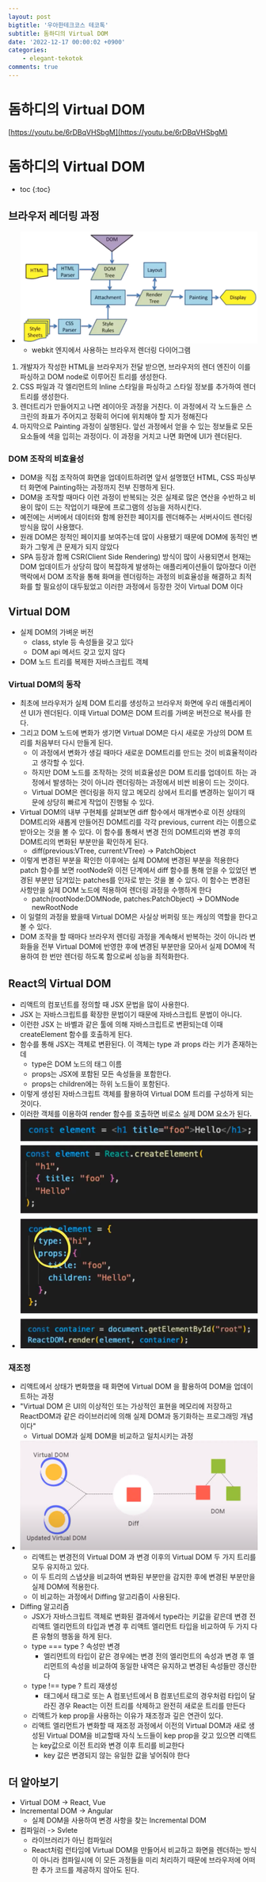 ```yaml
---
layout: post
bigtitle: '우아한테크코스 테코톡'
subtitle: 돔하디의 Virtual DOM
date: '2022-12-17 00:00:02 +0900'
categories:
    - elegant-tekotok
comments: true
---
```


# 돔하디의 Virtual DOM
[https://youtu.be/6rDBqVHSbgM](https://youtu.be/6rDBqVHSbgM)

# 돔하디의 Virtual DOM
* toc
{:toc}

## 브라우저 레더링 과정
+ ![img.png](../../../assets/img/elegant-tekotok/DOMHARDY-Virtual-DOM.png)
  + webkit 엔지에서 사용하는 브라우저 렌더링 다이어그램
  
1. 개발자가 작성한 HTML을 브라우저가 전달 받으면, 브라우저의 렌더 엔진이 이를 파싱하고 DOM node로 이루어진 트리를 생성한다. 
2. CSS 파일과 각 엘리먼트의 Inline 스타일을 파싱하고 스타일 정보를 추가하여 렌더트리를 생성한다. 
3. 렌더트리가 만들어지고 나면 레이아웃 과정을 거친다. 이 과정에서 각 노드들은 스크린의 좌표가 주어지고 정확히 어디에 위치해야 할 지가 정해진다 
4. 마지막으로 Painting 과정이 실행된다. 앞선 과정에서 얻을 수 있는 정보들로 모든 요소들에 색을 입히는 과정이다. 이 과정을 거치고 나면 화면에 UI가 렌더된다.

### DOM 조작의 비효율성
+ DOM을 직접 조작하여 화면을 업데이트하려면 앞서 설명했던 HTML, CSS 파싱부터 화면에 Painting하는 과정까지 전부 진행하게 된다. 
+ DOM을 조작할 때마다 이런 과정이 반복되는 것은 실제로 많은 연산을 수반하고 비용이 많이 드는 작업이기 때문에 프로그램의 성능을 저하시킨다. 
+ 예전에는 서버에서 데이터와 함께 완전한 페이지를 렌더해주는 서버사이드 렌더링 방식을 많이 사용했다. 
+ 원래 DOM은 정적인 페이지를 보여주는데 많이 사용됐기 때문에 DOM에 동적인 변화가 그렇게 큰 문제가 되지 않았다 
+ SPA 등장과 함께 CSR(Client Side Rendering) 방식이 많이 사용되면서 현재는 DOM 업데이트가 상당히 많이 복잡하게 발생하는 애플리케이션들이 많아졌다 이런 맥락에서 DOM 조작을 통해 화며을 렌더링하는 과정의 비효율성을 해결하고 
최적화를 할 필요성이 대두됬었고 이러한 과정에서 등장한 것이 Virtual DOM 이다 

## Virtual DOM
+ 실제 DOM의 가벼운 버전
  + class, style 등 속성들을 갖고 있다
  + DOM api 메서드 갖고 있지 않다
+ DOM 노드 트리를 복제한 자바스크립트 객체 

### Virtual DOM의 동작
+ 최초에 브라우저가 실제 DOM 트리를 생성하고 브라우저 화면에 우리 애플리케이션 UI가 렌더된다. 이때 Virtual DOM은 DOM 트리를 가벼운 버전으로 복사를 한다.
+ 그리고 DOM 노드에 변화가 생기면 Virtual DOM은 다시 새로운 가상의 DOM 트리를 처음부터 다시 만들게 된다. 
  + 이 과정에서 변화가 생길 때마다 새로운 DOM트리를 만드는 것이 비효율적이라고 생각할 수 있다. 
  + 하지만 DOM 노드를 조작하는 것의 비효율성은 DOM 트리를 업데이트 하는 과정에서 발생하는 것이 아니라 렌더링하는 과정에서 비싼 비용이 드는 것이다. 
  + Virtual DOM은 렌더링을 하지 않고 메모리 상에서 트리를 변경하는 일이기 때문에 상당히 빠르게 작업이 진행될 수 있다. 
+ Virtual DOM의 내부 구현체를 살펴보면 diff 함수에서 매개변수로 이전 상태의 DOM트리와 새롭게 만들어진 DOM트리를 각각 previous, current 라는 이름으로 받아오는 것을 볼 수 있다. 
이 함수를 통해서 변경 전의 DOM트리와 변경 후의 DOM트리의 변화된 부분만을 확인하게 된다.
  + diff(previous:VTree, current:VTree) -> PatchObject 
+ 이렇게 변경된 부분을 확인한 이후에는 실제 DOM에 변경된 부분을 적용한다 patch 함수를 보면 rootNode와 이전 단계에서 diff 함수를 통해 얻을 수 있었던 변경된 부분만 담겨있는 patches를 인자로 받는 것을 볼 수 있다. 
이 함수는 변경된 사항만을 실제 DOM 노드에 적용하여 렌더링 과정을 수행하게 한다
  + patch(rootNode:DOMNode, patches:PatchObject) -> DOMNode newRootNode
+ 이 일렬의 과정을 봤을때 Virtual DOM은 사실상 버퍼링 또는 캐싱의 역할을 한다고 볼 수 있다. 
+ DOM 조작을 할 때마다 브라우저 렌더링 과정을 계속해서 반복하는 것이 아니라 변화들을 전부 Virtual DOM에 반영한 후에 변경된 부분만을 모아서 실제 DOM에 적용하여 한 번만 렌더링 하도록 함으로써 성능을 최적화한다.

## React의 Virtual DOM
+ 리액트의 컴포넌트를 정의할 때 JSX 문법을 많이 사용한다. 
+ JSX 는 자바스크립트를 확장한 문법이기 때문에 자바스크립트 문법이 아니다. 
+ 이런한 JSX 는 바벨과 같은 툴에 의해 자바스크립트로 변환되는데 이때 createElement 함수를 호출하게 된다. 
+ 함수를 통해 JSX는 객체로 변환된다. 이 객체는 type 과 props 라는 키가 존재하는데 
  + type은 DOM 노드의 태그 이름
  + props는 JSX에 포함된 모든 속성들을 포함한다.
  + props는 children에는 하위 노드들이 포함된다. 
+ 이렇게 생성된 자바스크립트 객체를 활용하여 Virtual DOM 트리를 구성하게 되는 것이다.
+ 이러한 객체를 이용하여 render 함수를 호출하면 비로소 실제 DOM 요소가 된다. 
+ ![img.png](../../../assets/img/elegant-tekotok/DOMHARDY-Virtual-DOM2.png)

### 재조정
+ 리액트에서 상태가 변화했을 때 화면에 Virtual DOM 을 활용하여 DOM을 업데이트하는 과정
+ "Virtual DOM 은 UI의 이상적인 또는 가상적인 표현을 메모리에 저장하고 ReactDOM과 같은 라이브러리에 의해 실제 DOM과 동기화하는 프로그래밍 개념이다"
  + Virtual DOM과 실제 DOM을 비교하고 일치시키는 과정
+ ![img.png](../../../assets/img/elegant-tekotok/DOMHARDY-Virtual-DOM3.png)
  + 리액트는 변경전의 Virtual DOM 과 변경 이후의 Virtual DOM 두 가지 트리를 모두 유지하고 있다.
  + 이 두 트리의 스냅샷을 비교하여 변화된 부분만을 감지한 후에 변경된 부분만을 실제 DOM에 적용한다.
  + 이 비교하는 과정에서 Diffing 알고리즘이 사용된다.
+ Diffing 알고리즘
  + JSX가 자바스크립트 객체로 변화된 결과에서 type라는 키값을 같은데 변경 전 리액트 엘리먼트의 타입과 변경 후 리액트 엘리먼트 타입을 비교하여 두 가지 다른 유형의 행동을 하게 된다. 
  + type === type ? 속성만 변경
    + 엘리먼트의 타입이 같은 경우에는 변경 전의 엘리먼트의 속성과 변경 후 엘리먼트의 속성을 비교하여 동일한 내역은 유지하고 변경된 속성들만 갱신한다
  + type !== type ? 트리 재생성
    + <a>태그에서 <img>태그로 또는 A 컴포넌트에서 B 컴포넌트로의 경우처럼 타입이 달라진 경우 React는 이전 트리를 삭제하고 완전히 새로운 트리를 만든다
  + 리액트가 kep prop을 사용하는 이유가 재조정과 깊은 연관이 있다. 
  + 리액트 엘리먼트가 변화할 때 재조정 과정에서 이전의 Virtual DOM과 새로 생성된 Virtual DOM을 비교할때 자식 노드들이 kep prop을 갖고 있으면 리액트는 key값으로 이전 트리와 변경 이후 트리를 비교한다
    + key 값은 변경되지 않는 유일한 값을 넣어줘야 한다

## 더 알아보기
+ Virtual DOM -> React, Vue
+ Incremental DOM -> Angular
  + 실제 DOM을 사용하여 변경 사항을 찾는 Incremental DOM
+ 컴파일러 -> Svlete
  + 라이브러리가 아닌 컴파일러
  + React처럼 런타임에 Virtual DOM을 만들어서 비교하고 화면을 렌더하는 방식이 아니라 컴파일시에 이 모든 과정들을 미리 처리하기 때문에 브라우저에 어떠한 추가 코드를 제공하지 않아도 된다. 
